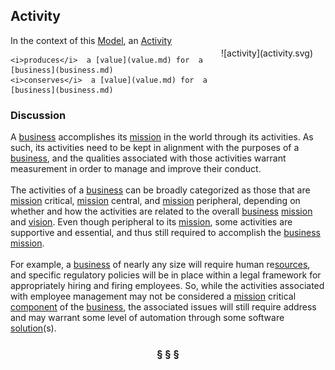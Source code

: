 ## Activity

<div  style="float: right; margin: 20px">
![activity](activity.svg)
</div>

In the context of this [Model](model.md), an [Activity](activity.md)

```
<i>produces</i>  a [value](value.md) for  a [business](business.md)
<i>conserves</i>  a [value](value.md) for  a [business](business.md)
```

### Discussion

A [business](business.md) accomplishes its [mission](mission.md) in the world through its activities.
As such, its activities need to be kept in alignment with the purposes of a [business](business.md), and the
qualities associated with those activities warrant measurement in order to manage and improve their conduct.<br/><br/>The activities of a [business](business.md) can be broadly categorized as those that are [mission](mission.md) critical, [mission](mission.md) central,
and [mission](mission.md) peripheral, depending on whether and how the activities are related to the overall [business](business.md) [mission](mission.md) and [vision](vision.md).
Even though peripheral to its [mission](mission.md), some activities are supportive and essential, and thus still required to
accomplish the [business](business.md) [mission](mission.md).<br/><br/>For example, a [business](business.md) of nearly any size will require human re[sources](source.md), and specific regulatory policies
will be in place within a legal framework for appropriately hiring and firing employees.
So, while the activities associated with employee management may not be considered a [mission](mission.md) critical [component](component.md)
of the [business](business.md), the associated issues will still require address and may warrant some level of automation
through some software [solution](solution.md)(s).


<h3 align="center"><b>&sect; &sect; &sect;</b></h3>
